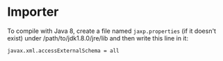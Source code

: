 # Importer

To compile with Java 8, create a file named `jaxp.properties` (if it doesn't exist) under /path/to/jdk1.8.0/jre/lib and then write this line in it:

```
javax.xml.accessExternalSchema = all
```
